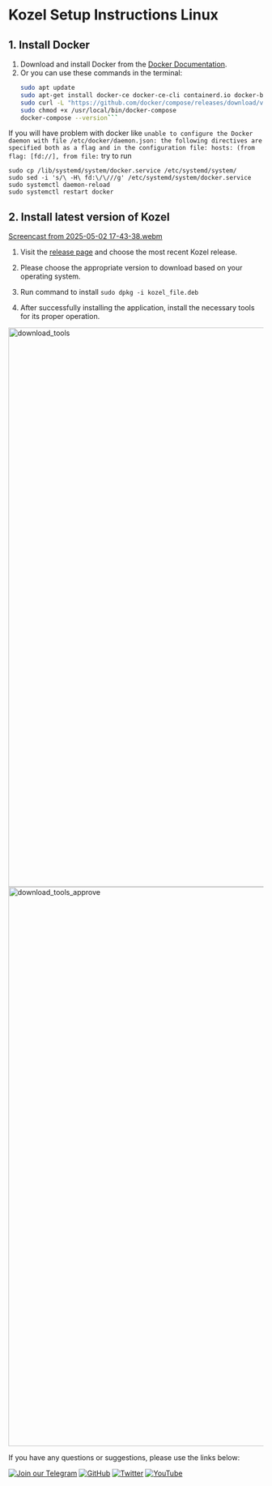 # Kozel Setup Instructions Linux

## 1. Install Docker
1. Download and install Docker from the [Docker Documentation](https://docs.docker.com/desktop/setup/install/linux/).
2. Or you can use these commands in the terminal:
   ```bash
   sudo apt update
   sudo apt-get install docker-ce docker-ce-cli containerd.io docker-buildx-plugin docker-compose-plugin
   sudo curl -L "https://github.com/docker/compose/releases/download/v2.29.4/docker-compose-$(uname -s)-$(uname -m)" -o /usr/local/bin/docker-compose
   sudo chmod +x /usr/local/bin/docker-compose
   docker-compose --version```

If you will have problem with docker like `unable to configure the Docker daemon with file /etc/docker/daemon.json: the following directives are specified both as a flag and in the configuration file: hosts: (from flag: [fd://], from file:`
try to run
```
sudo cp /lib/systemd/system/docker.service /etc/systemd/system/
sudo sed -i 's/\ -H\ fd:\/\///g' /etc/systemd/system/docker.service
sudo systemctl daemon-reload
sudo systemctl restart docker
```

## 2. Install latest version of Kozel

[Screencast from 2025-05-02 17-43-38.webm](https://github.com/user-attachments/assets/09ce890f-7fe1-4e85-a1b7-f77a71de9509)


1. Visit the [release page](https://github.com/dry-com/kozel/releases) and choose the most recent Kozel release.
2. Please choose the appropriate version to download based on your operating system.
3. Run command to install
   ```sudo dpkg -i kozel_file.deb```
   
5. After successfully installing the application, install the necessary tools for its proper operation.

<img width="1105" alt="download_tools" src="https://github.com/user-attachments/assets/44d83618-334b-447a-a044-d0f7ff8b2fbf" />
<img width="1105" alt="download_tools_approve" src="https://github.com/user-attachments/assets/ad925b82-834e-49d2-a47d-5946808aedf3" />

If you have any questions or suggestions, please use the links below:

[![Join our Telegram](https://img.shields.io/badge/Telegram-2CA5E0?style=for-the-badge&logo=telegram&logoColor=white)](https://t.me/hidden_coding)
[![GitHub](https://img.shields.io/badge/GitHub-181717?style=for-the-badge&logo=github&logoColor=white)](https://github.com/HiddenCodeDevs/)
[![Twitter](https://img.shields.io/badge/Twitter-1DA1F2?style=for-the-badge&logo=x&logoColor=white)](https://x.com/hidden_coding)
[![YouTube](https://img.shields.io/badge/YouTube-FF0000?style=for-the-badge&logo=youtube&logoColor=white)](https://www.youtube.com/@flaming_chameleon)
